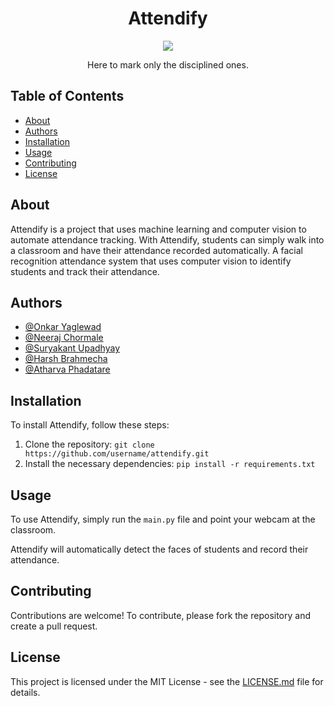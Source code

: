 <h1 align="center">Attendify</h1>

<p align="center"><img src="https://i.imgur.com/Rm9g4t4.png"></p>

<p align="center">Here to mark only the disciplined ones.</p>

## Table of Contents

- [About](#about)
- [Authors](#authors)
- [Installation](#installation)
- [Usage](#usage)
- [Contributing](#contributing)
- [License](#license)

## About

Attendify is a project that uses machine learning and computer vision to automate attendance tracking. With Attendify, students can simply walk into a classroom and have their attendance recorded automatically. A facial recognition attendance system that uses computer vision to identify students and track their attendance.

## Authors

- [@Onkar Yaglewad](https://github.com/yaglewad-onkar)
- [@Neeraj Chormale](https://github.com/Zor0000)
- [@Suryakant Upadhyay](https://github.com/GivenBY)
- [@Harsh Brahmecha](https://github.com/harsh8266?tab=followers)
- [@Atharva Phadatare](https://github.com/Atharva302)


## Installation

To install Attendify, follow these steps:

1. Clone the repository: `git clone https://github.com/username/attendify.git`
2. Install the necessary dependencies: `pip install -r requirements.txt`

## Usage

To use Attendify, simply run the `main.py` file and point your webcam at the classroom.

Attendify will automatically detect the faces of students and record their attendance.

## Contributing

Contributions are welcome! To contribute, please fork the repository and create a pull request.

## License

This project is licensed under the MIT License - see the [LICENSE.md](LICENSE) file for details.

